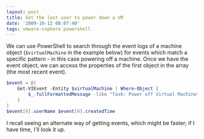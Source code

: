 ```yaml
---
layout: post
title: Get the last user to power down a VM
date: '2009-10-12 08:07:40'
tags: vmware-vsphere powershell
---
```


We can use PowerShell to search through the event logs of a machine object (`$virtualMachine` in the example below) for events which match a specific pattern  - in this case powering off a machine. Once we have the event object, we can access the properties of the first object in the array (the most recent event).

<!--more-->

```powershell
$event = @(
    Get-VIEvent -Entity $virtualMachine | Where-Object {
        $_.fullFormattedMessage -like "Task: Power off Virtual Machine"
    }
)
$event[0].userName $event[0].createdTime
```

I recall seeing an alternate way of getting events, which might be faster; if I have time, I'll look it up.